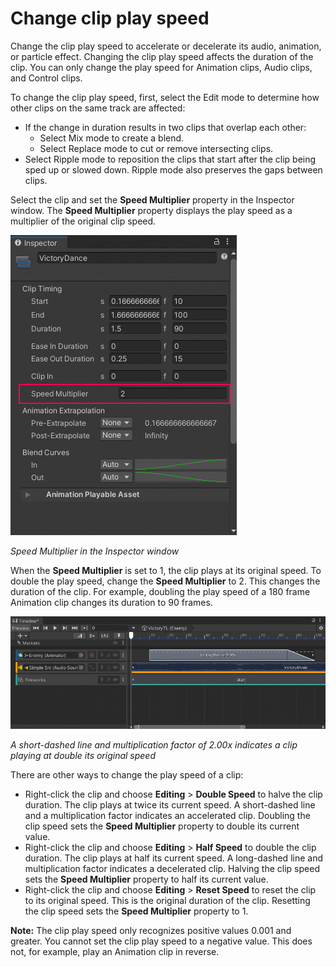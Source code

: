 # Change clip play speed

Change the clip play speed to accelerate or decelerate its audio, animation, or particle effect. Changing the clip play speed affects the duration of the clip. You can only change the play speed for Animation clips, Audio clips, and Control clips.

To change the clip play speed, first, select the Edit mode to determine how other clips on the same track are affected:

* If the change in duration results in two clips that overlap each other:
    * Select Mix mode to create a blend.
    * Select Replace mode to cut or remove intersecting clips.
* Select Ripple mode to reposition the clips that start after the clip being sped up or slowed down. Ripple mode also preserves the gaps between clips.

Select the clip and set the **Speed Multiplier** property in the Inspector window. The **Speed Multiplier** property displays the play speed as a multiplier of the original clip speed.

![](images/insp-speed-multipler.png)

_Speed Multiplier in the Inspector window_

When the **Speed Multiplier** is set to 1, the clip plays at its original speed. To double the play speed, change the **Speed Multiplier** to 2. This changes the duration of the clip. For example, doubling the play speed of a 180 frame Animation clip changes its duration to 90 frames.

![](images/tl-victory-double-speed.png)

_A short-dashed line and multiplication factor of 2.00x indicates a clip playing at double its original speed_

There are other ways to change the play speed of a clip:

* Right-click the clip and choose **Editing** &gt; **Double Speed** to halve the clip duration. The clip plays at twice its current speed. A short-dashed line and a multiplication factor indicates an accelerated clip. Doubling the clip speed sets the **Speed Multiplier** property to double its current value.
* Right-click the clip and choose **Editing** &gt; **Half Speed** to double the clip duration. The clip plays at half its current speed. A long-dashed line and multiplication factor indicates a decelerated clip. Halving the clip speed sets the **Speed Multiplier** property to half its current value.
* Right-click the clip and choose **Editing** &gt; **Reset Speed** to reset the clip to its original speed. This is the original duration of the clip. Resetting the clip speed sets the **Speed Multiplier** property to 1.

**Note:** The clip play speed only recognizes positive values 0.001 and greater. You cannot set the clip play speed to a negative value. This does not, for example, play an Animation clip in reverse.
